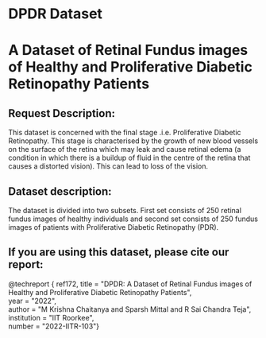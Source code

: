 # DPDR Dataset
# A Dataset of Retinal Fundus images of Healthy and Proliferative Diabetic Retinopathy Patients

## Request Description:
This dataset is concerned with the final stage .i.e. Proliferative Diabetic Retinopathy. This stage is characterised by the growth of new blood vessels on the surface of the retina which may leak and cause retinal edema (a condition in which there is a buildup of fluid in the centre of the retina that causes a distorted vision). This can lead to loss of the vision.

## Dataset description: 

The dataset is divided into two subsets. First set consists of 250 retinal fundus images of healthy individuals and second set consists of 250 fundus images of patients with Proliferative Diabetic Retinopathy (PDR).

## If you are using this dataset, please cite our report:

 @techreport { ref172,
       title            = "DPDR: A Dataset of Retinal Fundus images of Healthy and Proliferative Diabetic Retinopathy Patients",<br />
       year             = "2022",<br />
       author           = "M Krishna Chaitanya and Sparsh Mittal and R Sai Chandra Teja",<br />
       institution      = "IIT Roorkee",<br />
       number           = "2022-IITR-103"}<br />

